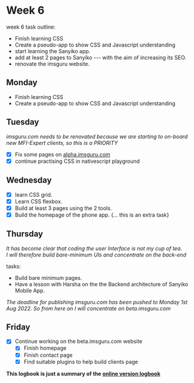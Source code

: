 # Week 6
week 6 task outline:
- Finish learning CSS
- Create a pseudo-app to show CSS and Javascript understanding
- start learning the Sanyiko app.
- add at least 2 pages to Sanyiko --- with the aim of increasing its SEO.
- renovate the imsguru website.

## Monday
- Finish learning CSS
- Create a pseudo-app to show CSS and Javascript understanding

## Tuesday
*imsguru.com needs to be renovated because we are starting to on-board new MFI-Expert clients, so this is a PRIORITY*
- [x] Fix some pages on [alpha.imsguru.com](http://alpha.imsguru.com/)
- [x] continue practising CSS in nativescript playground

## Wednesday
- [x] learn CSS grid.
- [x] Learn CSS flexbox.
- [x] Build at least 3 pages using the 2 tools.
- [x] Build the homepage of the phone app. {... this is an extra task}

## Thursday
*It has become clear that coding the user Interface is not my cup of tea.*<br>
*I will therefore build bare-minimum UIs and concentrate on the back-end*

tasks:<br>
- Build bare minimum pages.
- Have a lesson with Harsha on the the Backend architecture of Sanyiko Mobile App.

*The deadline for publishing imsguru.com has been pushed to Monday 1st Aug 2022. So from here on I will concentrate on beta.imsguru.com*

## Friday
- [x] Continue working on the beta.imsguru.com website
  - [x] Finish homepage
  - [x] Finish contact page
  - [x] Find suitable plugins to help build clients page

**This logbook is just a summary of the [online version logbook](https://kiarie404.github.io/Attachment_journal/)**



